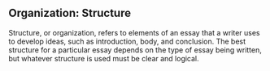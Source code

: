 ## Organization: Structure

Structure, or organization, refers to elements of an essay that a writer uses to develop ideas, such as introduction, body, and conclusion. The best structure for a particular essay depends on the type of essay being written, but whatever structure is used must be clear and logical. 
